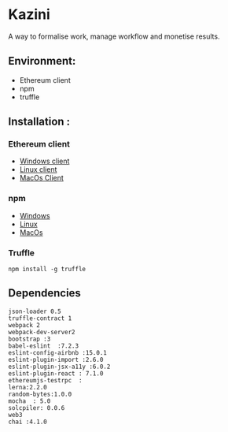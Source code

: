 # Kazini
A way to formalise work, manage workflow and monetise results.


## Environment:

 * Ethereum client
 * npm
 * truffle

## Installation :

### Ethereum client

* [Windows client](https://ethereumbuilders.gitbooks.io/guide/content/en/building_on_windows.html)
* [Linux client](https://ethereumbuilders.gitbooks.io/guide/content/en/building_on_ubuntu.html)
* [MacOs Client](https://ethereumbuilders.gitbooks.io/guide/content/en/building_on_mac_os.html)

### npm
* [Windows](https://github.com/coreybutler/nvm-windows)
* [Linux](https://github.com/creationix/nvm/blob/master/README.md#installation)
* [MacOs](https://github.com/creationix/nvm/blob/master/README.md#installation)



### Truffle
```
npm install -g truffle
```


## Dependencies

    json-loader 0.5  
    truffle-contract 1
    webpack 2  
    webpack-dev-server2     
    bootstrap :3     
    babel-eslint  :7.2.3     
    eslint-config-airbnb :15.0.1     
    eslint-plugin-import :2.6.0     
    eslint-plugin-jsx-a11y :6.0.2     
    eslint-plugin-react : 7.1.0     
    ethereumjs-testrpc  :   
    lerna:2.2.0     
    random-bytes:1.0.0     
    mocha  : 5.0     
    solcpiler: 0.0.6     
    web3 
    chai :4.1.0  
